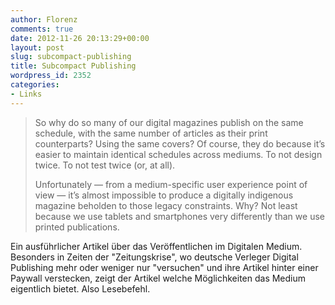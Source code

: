 ```yaml
---
author: Florenz
comments: true
date: 2012-11-26 20:13:29+00:00
layout: post
slug: subcompact-publishing
title: Subcompact Publishing
wordpress_id: 2352
categories:
- Links
---
```


> So why do so many of our digital magazines publish on the same schedule, with the same number of articles as their print counterparts? Using the same covers? Of course, they do because it’s easier to maintain identical schedules across mediums. To not design twice. To not test twice (or, at all).
> 
> Unfortunately — from a medium-specific user experience point of view — it’s almost impossible to produce a digitally indigenous magazine beholden to those legacy constraints. Why? Not least because we use tablets and smartphones very differently than we use printed publications.



Ein ausführlicher Artikel über das Veröffentlichen im Digitalen Medium. Besonders in Zeiten der "Zeitungskrise", wo deutsche Verleger Digital Publishing mehr oder weniger nur "versuchen" und ihre Artikel hinter einer Paywall verstecken, zeigt der Artikel welche Möglichkeiten das Medium eigentlich bietet. Also Lesebefehl.

